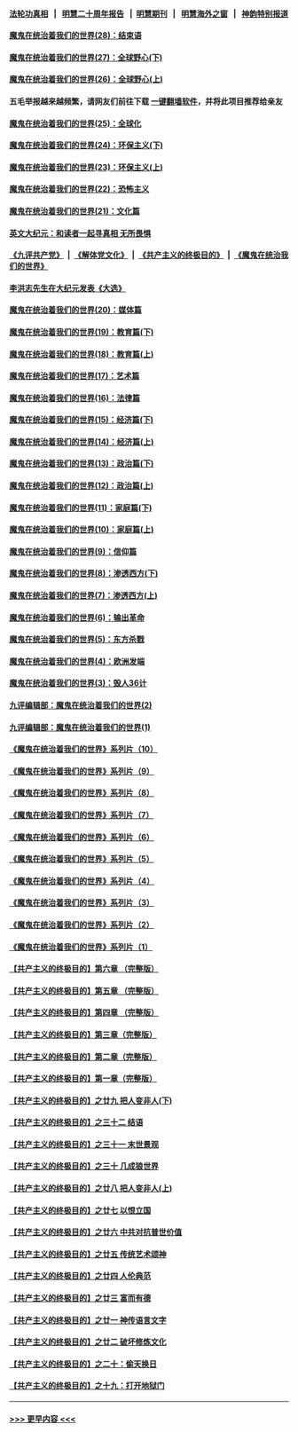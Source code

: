 #### [法轮功真相](https://github.com/gfw-breaker/truth/blob/master/README.md?t=0) &nbsp;&nbsp;|&nbsp;&nbsp; [明慧二十周年报告](https://github.com/gfw-breaker/mh-reports/blob/master/README.md?t=0) &nbsp;&nbsp;|&nbsp;&nbsp;[明慧期刊](https://github.com/gfw-breaker/mh-qikan) &nbsp;&nbsp;|&nbsp;&nbsp; [明慧海外之窗](https://github.com/gfw-breaker/mh-news/blob/master/README.md?t=0) &nbsp;&nbsp;|&nbsp;&nbsp; [神韵特别报道](https://github.com/gfw-breaker/mh-news/blob/master/shenyun.md?t=0)
#### [魔鬼在统治着我们的世界(28)：结束语](../pages/nsc422/n10936246.md?t=06141601) 
#### [魔鬼在统治着我们的世界(27)：全球野心(下)](../pages/nsc422/n10928319.md?t=06141601) 
#### [魔鬼在统治着我们的世界(26)：全球野心(上)](../pages/nsc422/n10900318.md?t=06141601) 
#### 五毛举报越来越频繁，请网友们前往下载 [一键翻墙软件](https://github.com/gfw-breaker/ssr-accounts)，并将此项目推荐给亲友
#### [魔鬼在统治着我们的世界(25)：全球化](../pages/nsc422/n10788205.md?t=06141601) 
#### [魔鬼在统治着我们的世界(24)：环保主义(下)](../pages/nsc422/n10695307.md?t=06141601) 
#### [魔鬼在统治着我们的世界(23)：环保主义(上)](../pages/nsc422/n10688613.md?t=06141601) 
#### [魔鬼在统治着我们的世界(22)：恐怖主义](../pages/nsc422/n10614727.md?t=06141601) 
#### [魔鬼在统治着我们的世界(21)：文化篇](../pages/nsc422/n10597706.md?t=06141601) 
#### [英文大纪元：和读者一起寻真相 无所畏惧](../pages/nsc422/n12542027.md?t=06141601) 
#### [《九评共产党》](https://github.com/begood0513/9ping.md/blob/master/README.md) &nbsp;|&nbsp; [《解体党文化》](../../../../jtdwh.md/blob/master/README.md)  &nbsp;|&nbsp; [《共产主义的终极目的》](../../../../gczydzjmd.md/blob/master/README.md) &nbsp;|&nbsp; [《魔鬼在统治我们的世界》](../../../../mgztzwmdsj.md/blob/master/README.md) 
#### [李洪志先生在大纪元发表《大选》](../pages/nsc422/n12534746.md?t=06141601) 
#### [魔鬼在统治着我们的世界(20)：媒体篇](../pages/nsc422/n10586579.md?t=06141601) 
#### [魔鬼在统治着我们的世界(19)：教育篇(下)](../pages/nsc422/n10564808.md?t=06141601) 
#### [魔鬼在统治着我们的世界(18)：教育篇(上)](../pages/nsc422/n10526970.md?t=06141601) 
#### [魔鬼在统治着我们的世界(17)：艺术篇](../pages/nsc422/n10499093.md?t=06141601) 
#### [魔鬼在统治着我们的世界(16)：法律篇](../pages/nsc422/n10485969.md?t=06141601) 
#### [魔鬼在统治着我们的世界(15)：经济篇(下)](../pages/nsc422/n10469975.md?t=06141601) 
#### [魔鬼在统治着我们的世界(14)：经济篇(上)](../pages/nsc422/n10457370.md?t=06141601) 
#### [魔鬼在统治着我们的世界(13)：政治篇(下)](../pages/nsc422/n10448270.md?t=06141601) 
#### [魔鬼在统治着我们的世界(12)：政治篇(上)](../pages/nsc422/n10444576.md?t=06141601) 
#### [魔鬼在统治着我们的世界(11)：家庭篇(下)](../pages/nsc422/n10440961.md?t=06141601) 
#### [魔鬼在统治着我们的世界(10)：家庭篇(上)](../pages/nsc422/n10435448.md?t=06141601) 
#### [魔鬼在统治着我们的世界(9)：信仰篇](../pages/nsc422/n10432159.md?t=06141601) 
#### [魔鬼在统治着我们的世界(8)：渗透西方(下)](../pages/nsc422/n10429603.md?t=06141601) 
#### [魔鬼在统治着我们的世界(7)：渗透西方(上)](../pages/nsc422/n10426013.md?t=06141601) 
#### [魔鬼在统治着我们的世界(6)：输出革命](../pages/nsc422/n10421536.md?t=06141601) 
#### [魔鬼在统治着我们的世界(5)：东方杀戮](../pages/nsc422/n10417707.md?t=06141601) 
#### [魔鬼在统治着我们的世界(4)：欧洲发端](../pages/nsc422/n10414890.md?t=06141601) 
#### [魔鬼在统治着我们的世界(3)：毁人36计](../pages/nsc422/n10411583.md?t=06141601) 
#### [九评编辑部：魔鬼在统治着我们的世界(2)](../pages/nsc422/n10410036.md?t=06141601) 
#### [九评编辑部：魔鬼在统治着我们的世界(1)](../pages/nsc422/n10406825.md?t=06141601) 
#### [《魔鬼在统治着我们的世界》系列片（10）](../pages/nsc422/n12292670.md?t=06141601) 
#### [《魔鬼在统治着我们的世界》系列片（9）](../pages/nsc422/n12290859.md?t=06141601) 
#### [《魔鬼在统治着我们的世界》系列片（8）](../pages/nsc422/n12287445.md?t=06141601) 
#### [《魔鬼在统治着我们的世界》系列片（7）](../pages/nsc422/n12283425.md?t=06141601) 
#### [《魔鬼在统治着我们的世界》系列片（6）](../pages/nsc422/n12282314.md?t=06141601) 
#### [《魔鬼在统治着我们的世界》系列片（5）](../pages/nsc422/n12281419.md?t=06141601) 
#### [《魔鬼在统治着我们的世界》系列片（4）](../pages/nsc422/n12274024.md?t=06141601) 
#### [《魔鬼在统治着我们的世界》系列片（3）](../pages/nsc422/n12271322.md?t=06141601) 
#### [《魔鬼在统治着我们的世界》系列片（2）](../pages/nsc422/n12269049.md?t=06141601) 
#### [《魔鬼在统治着我们的世界》系列片（1）](../pages/nsc422/n12267575.md?t=06141601) 
#### [【共产主义的终极目的】第六章 （完整版）](../pages/nsc422/n11428913.md?t=06141601) 
#### [【共产主义的终极目的】第五章 （完整版）](../pages/nsc422/n11428912.md?t=06141601) 
#### [【共产主义的终极目的】第四章 （完整版）](../pages/nsc422/n11428907.md?t=06141601) 
#### [【共产主义的终极目的】第三章（完整版）](../pages/nsc422/n11428848.md?t=06141601) 
#### [【共产主义的终极目的】第二章（完整版）](../pages/nsc422/n11428831.md?t=06141601) 
#### [【共产主义的终极目的】第一章（完整版）](../pages/nsc422/n11417651.md?t=06141601) 
#### [【共产主义的终极目的】之廿九 把人变非人(下)](../pages/nsc422/n11344140.md?t=06141601) 
#### [【共产主义的终极目的】之三十二 结语](../pages/nsc422/n11360535.md?t=06141601) 
#### [【共产主义的终极目的】之三十一 末世景观](../pages/nsc422/n11351129.md?t=06141601) 
#### [【共产主义的终极目的】之三十 几成狼世界](../pages/nsc422/n11348280.md?t=06141601) 
#### [【共产主义的终极目的】之廿八 把人变非人(上)](../pages/nsc422/n11340492.md?t=06141601) 
#### [【共产主义的终极目的】之廿七 以恨立国](../pages/nsc422/n11336944.md?t=06141601) 
#### [【共产主义的终极目的】之廿六 中共对抗普世价值](../pages/nsc422/n11324785.md?t=06141601) 
#### [【共产主义的终极目的】之廿五 传统艺术颂神](../pages/nsc422/n11296396.md?t=06141601) 
#### [【共产主义的终极目的】之廿四 人伦典范](../pages/nsc422/n11296397.md?t=06141601) 
#### [【共产主义的终极目的】之廿三 富而有德](../pages/nsc422/n11283598.md?t=06141601) 
#### [【共产主义的终极目的】之廿一 神传语言文字](../pages/nsc422/n11263265.md?t=06141601) 
#### [【共产主义的终极目的】之廿二 破坏修炼文化](../pages/nsc422/n11245728.md?t=06141601) 
#### [【共产主义的终极目的】之二十：偷天换日](../pages/nsc422/n11238846.md?t=06141601) 
#### [【共产主义的终极目的】之十九：打开地狱门](../pages/nsc422/n11206376.md?t=06141601) 

----
#### [ >>> 更早内容 <<< ](../indexes/nsc422-earlier.md)
